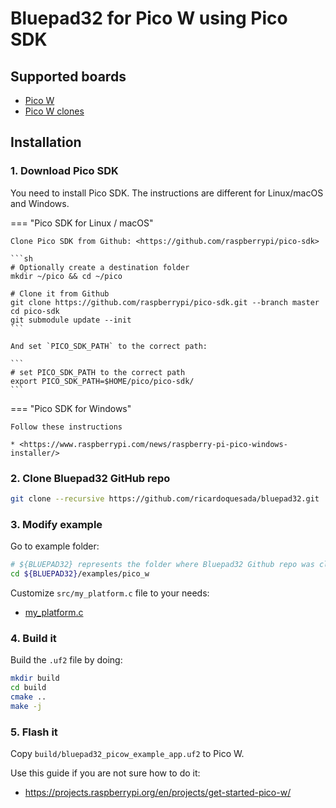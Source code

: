 # Bluepad32 for Pico W using Pico SDK

## Supported boards

- [Pico W][pico_w_board]
- [Pico W clones][pico_w_clones]

[pico_w_board]: https://www.raspberrypi.com/documentation/microcontrollers/raspberry-pi-pico.html
[pico_w_clones]: https://www.aliexpress.us/item/3256805949408500.html

## Installation

### 1. Download Pico SDK

You need to install Pico SDK. The instructions are different for Linux/macOS and Windows.

=== "Pico SDK for Linux / macOS"

    Clone Pico SDK from Github: <https://github.com/raspberrypi/pico-sdk>

    ```sh
    # Optionally create a destination folder
    mkdir ~/pico && cd ~/pico

    # Clone it from Github
    git clone https://github.com/raspberrypi/pico-sdk.git --branch master
    cd pico-sdk
    git submodule update --init
    ```

    And set `PICO_SDK_PATH` to the correct path:

    ```
    # set PICO_SDK_PATH to the correct path
    export PICO_SDK_PATH=$HOME/pico/pico-sdk/
    ```

=== "Pico SDK for Windows"

    Follow these instructions

    * <https://www.raspberrypi.com/news/raspberry-pi-pico-windows-installer/>

### 2. Clone Bluepad32 GitHub repo

   ```sh
   git clone --recursive https://github.com/ricardoquesada/bluepad32.git
   ```

### 3. Modify example

Go to example folder:

   ```sh
   # ${BLUEPAD32} represents the folder where Bluepad32 Github repo was cloned
   cd ${BLUEPAD32}/examples/pico_w
   ```

Customize `src/my_platform.c` file to your needs:

- [my_platform.c](https://github.com/ricardoquesada/bluepad32/blob/main/examples/pico_w/src/my_platform.c)


### 4. Build it

Build the `.uf2` file by doing:

```sh
mkdir build
cd build
cmake ..
make -j
```

### 5. Flash it

Copy `build/bluepad32_picow_example_app.uf2` to Pico W.

Use this guide if you are not sure how to do it:

* <https://projects.raspberrypi.org/en/projects/get-started-pico-w/>
